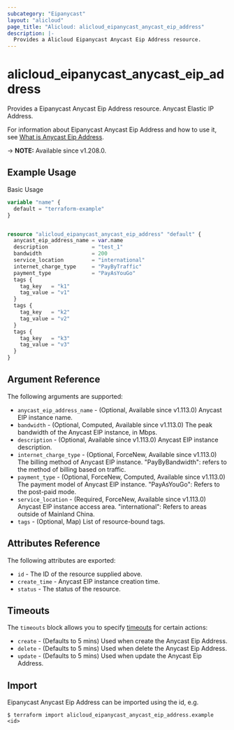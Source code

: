 ```yaml
---
subcategory: "Eipanycast"
layout: "alicloud"
page_title: "Alicloud: alicloud_eipanycast_anycast_eip_address"
description: |-
  Provides a Alicloud Eipanycast Anycast Eip Address resource.
---
```


# alicloud_eipanycast_anycast_eip_address

Provides a Eipanycast Anycast Eip Address resource. Anycast Elastic IP Address.

For information about Eipanycast Anycast Eip Address and how to use it, see [What is Anycast Eip Address](https://www.alibabacloud.com/help/en/).

-> **NOTE:** Available since v1.208.0.

## Example Usage

Basic Usage

```terraform
variable "name" {
  default = "terraform-example"
}


resource "alicloud_eipanycast_anycast_eip_address" "default" {
  anycast_eip_address_name = var.name
  description              = "test_1"
  bandwidth                = 200
  service_location         = "international"
  internet_charge_type     = "PayByTraffic"
  payment_type             = "PayAsYouGo"
  tags {
    tag_key   = "k1"
    tag_value = "v1"
  }
  tags {
    tag_key   = "k2"
    tag_value = "v2"
  }
  tags {
    tag_key   = "k3"
    tag_value = "v3"
  }
}
```

## Argument Reference

The following arguments are supported:
* `anycast_eip_address_name` - (Optional, Available since v1.113.0) Anycast EIP instance name.
* `bandwidth` - (Optional, Computed, Available since v1.113.0)  The peak bandwidth of the Anycast EIP instance, in Mbps.
* `description` - (Optional, Available since v1.113.0) Anycast EIP instance description.
* `internet_charge_type` - (Optional, ForceNew, Available since v1.113.0) The billing method of Anycast EIP instance. "PayByBandwidth": refers to the method of billing based on traffic.
* `payment_type` - (Optional, ForceNew, Computed, Available since v1.113.0) The payment model of Anycast EIP instance. "PayAsYouGo": Refers to the post-paid mode.
* `service_location` - (Required, ForceNew, Available since v1.113.0) Anycast EIP instance access area. "international": Refers to areas outside of Mainland China.
* `tags` - (Optional, Map) List of resource-bound tags.

## Attributes Reference

The following attributes are exported:
* `id` - The ID of the resource supplied above.
* `create_time` -  Anycast EIP instance creation time.
* `status` - The status of the resource.

## Timeouts

The `timeouts` block allows you to specify [timeouts](https://www.terraform.io/docs/configuration-0-11/resources.html#timeouts) for certain actions:
* `create` - (Defaults to 5 mins) Used when create the Anycast Eip Address.
* `delete` - (Defaults to 5 mins) Used when delete the Anycast Eip Address.
* `update` - (Defaults to 5 mins) Used when update the Anycast Eip Address.

## Import

Eipanycast Anycast Eip Address can be imported using the id, e.g.

```shell
$ terraform import alicloud_eipanycast_anycast_eip_address.example <id>
```